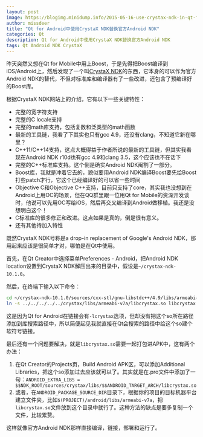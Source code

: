 ```yaml
---
layout: post
image: https://blogimg.minidump.info/2015-05-16-use-crystax-ndk-in-qt-for-android.md
author: missdeer
title: "Qt for Android中使用CrystaX NDK替换官方Android NDK"
categories: Qt
description: Qt for Android中使用CrystaX NDK替换官方Android NDK
tags: Qt Android NDK CrystaX
---
```

昨天突然又想在Qt for Mobile中用上Boost，于是先得把Boost编译到iOS/Android上，然后发现了一个叫[CrystaX NDK](https://www.crystax.net/en/android/ndk)的东西，它本身的可以作为官方Android NDK的替代，不但对标准库和编译器有了一些改进，还包含了预编译好的Boost库。

根据CrystaX NDK网站上的介绍，它有以下一些关键特性：

- 完整的宽字符支持
- 完整的C locale支持
- 完整的math库支持，包括复数和泛类型的math函数
- 最新的工具链，我看了下其实也只有gcc 4.9，还没有clang，不知道它新在哪里？
- C++11/C++14支持，这点大概得益于作者所说的最新的工具链，但其实我看现在Android NDK r10d也有gcc 4.9和clang 3.5，这个应该也不在话下
- 完整的C++标准库支持。这个倒是确实Android NDK阉割了一部分。
- Boost库，我就是冲着它去的，貌似要用Android NDK编译Boost要先给Boost打些patch才行，它这个已经编译好的可以省一些时间
- Objective C和Objective C++支持，目前只支持了core，其实我也没想到在Android上用OC的场景，但在QQ群里跟一位用Qt for Mobile的资深开发谈时，他说可以先用OC写给iOS，然后再交叉编译到Android做移植。我还是没想明白这个！
- C标准库的很多修正和改进。这点如果是真的，倒是很有意义。
- 还有其他待加入特性

既然CrystaX NDK号称是a drop-in replacement of Google's Android NDK，那用起来应该是很简单才对，哪怕是在Qt中使用。

首先，在Qt Creator中选择菜单Preferences - Android，把Android NDK location设置到CrystaX NDK解压出来的目录中，假设是`~/crystax-ndk-10.1.0`。

然后，在终端下输入以下命令：

```bash
cd ~/crystax-ndk-10.1.0/sources/cxx-stl/gnu-libstdc++/4.9/libs/armeabi-v7a
ln -s ../../../../../crystax/libs/armeabi-v7a/libcrystax.so libcrystax.so
```

这是因为Qt for Android在链接会有`-lcrystax`选项，但却没有把这个so所在路径添加到库搜索路径中，所以简便起见我就直接在Qt会搜索的路径中给这个so建个软符号链接。

最后还有一个问题要解决，就是`libcrystax.so`需要一起打包进APK中，这有两个办法：

1. 在Qt Creator的Projects页，Build Android APK区，可以添加Additional Libraries，把这个so添加过去应该就可以了。其实就是在.pro文件中添加了一句：`ANDROID_EXTRA_LIBS = $$NDK_ROOT/sources/crystax/libs/$$ANDROID_TARGET_ARCH/libcrystax.so`
2. 或者，在`ANDROID_PACKAGE_SOURCE_DIR`目录下，根据你的项目的目标机器平台建立文件夹，比如`$(PROJECT)/android/libs/armeabi-v7a`，把`libcrystax.so`文件放到这个目录中就行了。这种方法的缺点是要多复制一个文件，比较累赘。

这样就像官方Android NDK那样直接编译，链接，部署和运行了。
